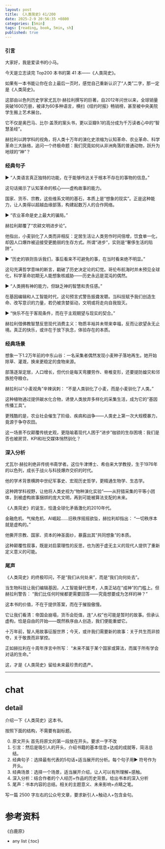 ```yaml
---
layout: post
title: 《人类简史》41/200
date: 2025-2-9 20:56:35 +0800
categories: [5min]
tags: [reading, book, 5min, sh]
published: true
---
```



### 引言  

大家好，我是爱读书的小马。

今天是立志读完 Top200 本书的第 41 本——《人类简史》。

如果有一本书能让你在合上最后一页时，感觉自己重新认识了“人类”二字，那一定是《人类简史》。

这部由以色列历史学家尤瓦尔·赫拉利撰写的巨著，自2012年问世以来，全球销量突破1600万册，被译为60多种语言，横扫《纽约时报》畅销榜，甚至被中央美院学生搬上艺术展台。

它不仅是奥巴马、比尔·盖茨的案头书，更以豆瓣9.1的高分成为千万读者心中的“智慧圣经”。

赫拉利以跨学科的视角，将人类十万年的演化史浓缩为认知革命、农业革命、科学革命三大脉络，追问一个终极命题：我们究竟如何从非洲角落的普通动物，跃升为地球的“神”？

### 经典句子

▶ “人类语言真正独特的功能，在于能够传达关于根本不存在的事物的信息。”

这句话揭示了认知革命的核心——虚构故事的能力。

国家、货币、宗教，这些维系文明的基石，本质上是“想象的现实”。正是这种能力，让人类得以超越血缘部落，构建起数万人的合作网络。


▶ “农业革命是史上最大的骗局。”

赫拉利颠覆了“农耕文明进步论”。

他指出，小麦驯化了人类而非相反：定居生活让人类劳作时间倍增，饮食单一化，却因人口爆炸被迫接受更脆弱的生存方式。所谓“进步”，实则是“奢侈生活的陷阱”。

▶ “历史的铁则告诉我们，事后看来不可避免的事，在当时看来绝不明显。”

这句充满哲学意味的断言，戳破了历史决定论的幻觉。哥伦布航海时并未预见全球化，科学革命初期无人能想象核威胁——历史永远是混沌的偶然。

▶ “人类拥有神的能力，但缺乏神的智慧和责任感。”

在基因编辑和人工智能时代，这句预言式警告振聋发聩。当科技赋予我们创造生命、改写意识的力量，若仍被贪婪驱动，文明或将走向自我毁灭。

▶ “快乐不在于客观条件，而在于主观期望与现实的契合。”

赫拉利借佛教智慧反思现代消费主义：物质丰裕并未带来幸福，反而让欲望永无止境。真正的快乐，或许在于放下执念，体验存在的本质。


### 经典场景 

想象一下1.2万年前的中东山谷：一名采集者偶然发现小麦种子落地再生。她开始除草、灌溉，换来更稳定的食物来源。

部落逐渐定居，人口增长，但代价是每天弯腰劳作、脊椎变形，还要提防蝗灾和邻族抢夺粮仓。

赫拉利以“小麦视角”辛辣讽刺： “不是人类驯化了小麦，而是小麦驯化了人类。” 

这种植物通过提供碳水化合物，诱使人类放弃多样化的采集生活，成为它的“基因传播工具”。

更残酷的是，农业社会催生了阶级、疾病和战争——人类史上第一次大规模暴力，竟源于争夺农田。

这一场景不仅颠覆传统史观，更隐喻着现代人困于“进步”枷锁的生存困境：我们是否也被房贷、KPI和社交媒体悄然驯化？

### 深入分析

尤瓦尔·赫拉利绝非传统书斋学者。这位牛津博士、希伯来大学教授，生于1976年的以色列，成长于战火与科技爆炸交织的时代。

他的学术背景横跨中世纪军事史、宏观历史哲学，更精通生物学、生态学。

这种跨学科视野，让他将人类史视为“物种演化实验”——从狩猎采集的平等小团体，到被虚构故事捆绑的庞大文明，再到可能被算法支配的未来。

《人类简史》的诞生，恰逢全球化矛盾激化的2010年代。

金融危机、气候危机、AI崛起……旧秩序摇摇欲坠，赫拉利却指出： “一切秩序本就是虚构的。” 

他撕开宗教、国家、资本的神圣面纱，暴露出其“共同想象”的本质。

这种颠覆性叙事，既是对启蒙理性的反思，也为困于虚无主义的现代人提供了重新定义意义的可能。

### 尾声

《人类简史》的终极叩问，不是“我们从何处来”，而是“我们向何处去”。

当生物科技让我们编辑基因，人工智能替代思考，人类正站在“成神”的门槛上。但赫拉利警告： “我们比任何时候都更需要回答——究竟想要成为怎样的神？” 

这本书的价值，不在于提供答案，而在于摧毁傲慢。

它让我们看清：帝国会崩塌，货币会贬值，连“人权”也可能是暂时的故事。但承认虚构，恰是自由的开始——既然秩序由人创造，我们便能重塑它。

十万年前，智人用故事征服世界；今天，或许我们需要新的故事：关于共生而非掠夺，关于敬畏而非掌控。

正如赫拉利在十周年序言中所写： “未来不属于某个国家或算法，而属于所有学会对话的生命。”  

这，才是《人类简史》留给未来最珍贵的遗产。







------------------------------------------------------------------------

# chat

## detail

介绍一下《人类简史》这本书。

按照下面的结构，不需要有副标题。

0. 原文开头 首先将原文的第一段放在开头。要求一字不改
1. 引言：然后是吸引人的开头，介绍书籍的基本信息+达成的成就等，简洁总结。
2. 经典句子：选择最有代表的5句话+适当展开的分析。每个句子用▶ 符号作为开头。
3. 经典场景：选择一个场景，适当展开介绍，让人可以有所理解+感触。
4. 深入分析：结合作者的个人经历+作品的历史背景。给出书本的深入分析
5. 尾声：书本内容的总结。相关的主题意义、未来影响+点睛之笔。

写一篇 2500 字左右的公众号文章，要求新引人+触动人+包含金句。


# 参考资料

 《白鹿原》

* any list
{:toc}